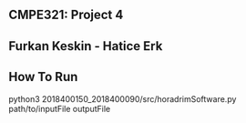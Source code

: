 ## CMPE321: Project 4
## Furkan Keskin - Hatice Erk 

## How To Run

python3 2018400150_2018400090/src/horadrimSoftware.py path/to/inputFile outputFile